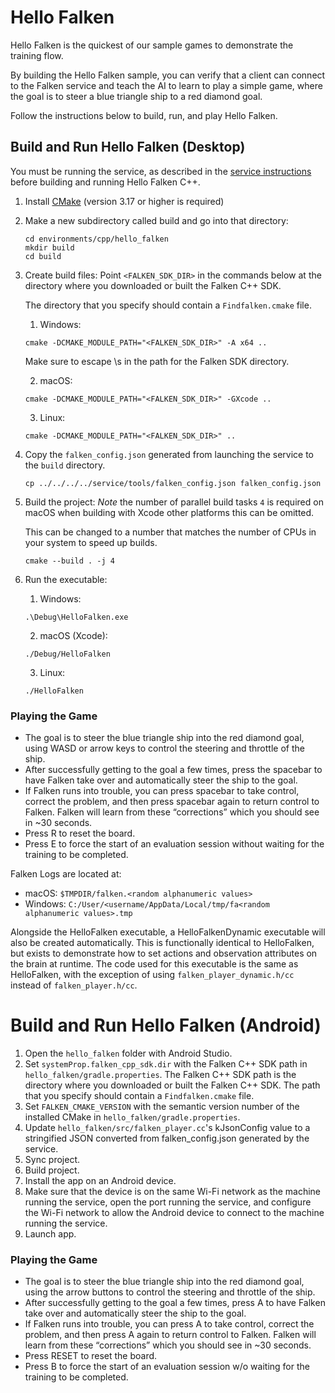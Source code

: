 # Hello Falken

Hello Falken is the quickest of our sample games to demonstrate the training
flow.

By building the Hello Falken sample, you can verify that a client can connect to
the Falken service and teach the AI to learn to play a simple game, where the
goal is to steer a blue triangle ship to a red diamond goal.

Follow the instructions below to build, run, and play Hello Falken.

## Build and Run Hello Falken (Desktop)
You must be running the service, as described in the
[service instructions](../../../service/README.md)
before building and running Hello Falken C++.

1. Install [CMake](https://cmake.org/install)
   (version 3.17 or higher is required)
1. Make a new subdirectory called build and go into that directory:
   ```
   cd environments/cpp/hello_falken
   mkdir build
   cd build
   ```
1. Create build files:
   Point `<FALKEN_SDK_DIR>` in the commands below at the directory where you
   downloaded or built the Falken C++ SDK.

   The directory that you specify should contain a `Findfalken.cmake` file.

    1. Windows:
    ```
    cmake -DCMAKE_MODULE_PATH="<FALKEN_SDK_DIR>" -A x64 ..
    ```
    Make sure to escape \s in the path for the Falken SDK directory.

    2. macOS:
    ```
    cmake -DCMAKE_MODULE_PATH="<FALKEN_SDK_DIR>" -GXcode ..
    ```
    3. Linux:
    ```
    cmake -DCMAKE_MODULE_PATH="<FALKEN_SDK_DIR>" ..
    ```
1. Copy the `falken_config.json` generated from launching the service to the
   `build` directory.
   ```
   cp ../../../../service/tools/falken_config.json falken_config.json
   ```
1. Build the project:
   *Note* the number of parallel build tasks `4` is required on macOS when
   building with Xcode other platforms this can be omitted.

   This can be changed to a number that matches the number of CPUs in your
   system to speed up builds.

   ```
   cmake --build . -j 4
   ```
1. Run the executable:
   1. Windows:
   ```
   .\Debug\HelloFalken.exe
   ```
   2. macOS (Xcode):
   ```
   ./Debug/HelloFalken
   ```
   3. Linux:
   ```
   ./HelloFalken
   ```

### Playing the Game

 * The goal is to steer the blue triangle ship into the red diamond goal, using
   WASD or arrow keys to control the steering and throttle of the ship.
 * After successfully getting to the goal a few times, press the spacebar to
   have Falken take over and automatically steer the ship to the goal.
 * If Falken runs into trouble, you can press spacebar to take control, correct
   the problem, and then press spacebar again to return control to Falken.
   Falken will learn from these “corrections” which you should see in ~30
   seconds.
 * Press R to reset the board.
 * Press E to force the start of an evaluation session without waiting for the
   training to be completed.

 Falken Logs are located at:
 - macOS: `$TMPDIR/falken.<random alphanumeric values>`
 - Windows:
   `C:/User/<username/AppData/Local/tmp/fa<random alphanumeric values>.tmp`

Alongside the HelloFalken executable, a HelloFalkenDynamic executable will also
be created automatically.
This is functionally identical to HelloFalken, but exists to demonstrate how to
set actions and
observation attributes on the brain at runtime. The code used for this
executable is the same as HelloFalken,
with the exception of using `falken_player_dynamic.h/cc` instead of
`falken_player.h/cc`.

# Build and Run Hello Falken (Android)
1. Open the `hello_falken` folder with Android Studio.
2. Set `systemProp.falken_cpp_sdk.dir` with the Falken C++ SDK path in
   `hello_falken/gradle.properties`.
   The Falken C++ SDK path is the directory where you downloaded or built the
   Falken C++ SDK.
   The path that you specify should contain a `Findfalken.cmake` file.
3. Set `FALKEN_CMAKE_VERSION` with the semantic version number of the installed
   CMake in `hello_falken/gradle.properties`.
4. Update `hello_falken/src/falken_player.cc`'s kJsonConfig value to a
   stringified JSON converted from falken_config.json generated by the service.
5. Sync project.
6. Build project.
7. Install the app on an Android device.
8. Make sure that the device is on the same Wi-Fi network as the machine running
   the service, open
   the port running the service, and configure the Wi-Fi network to allow the
   Android device to connect to the machine running the service.
9. Launch app.

### Playing the Game

 * The goal is to steer the blue triangle ship into the red diamond goal, using
   the arrow buttons to control the steering and throttle of the ship.
 * After successfully getting to the goal a few times, press A to
   have Falken take over and automatically steer the ship to the goal.
 * If Falken runs into trouble, you can press A to take control, correct
   the problem, and then press A again to return control to Falken.
   Falken will learn from these “corrections” which you should see in ~30
   seconds.
 * Press RESET to reset the board.
 * Press B to force the start of an evaluation session w/o waiting for the
   training to be completed.
